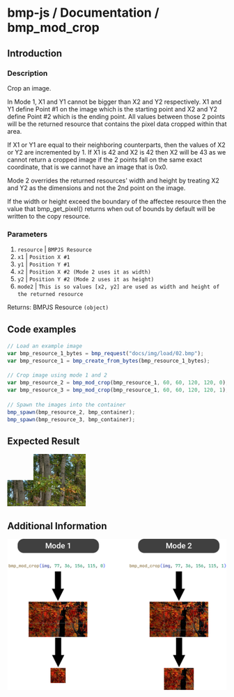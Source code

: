 # bmp-js / Documentation / bmp_mod_crop
## Introduction

### Description

Crop an image.

In Mode 1, X1 and Y1 cannot be bigger than X2 and Y2 respectively.
X1 and Y1 define Point #1 on the image which is the starting point
and X2 and Y2 define Point #2 which is the ending point.
All values between those 2 points will be the returned resource
that contains the pixel data cropped within that area.

If X1 or Y1 are equal to their neighboring counterparts, then the
values of X2 or Y2 are incremented by 1.
If X1 is 42 and X2 is 42 then X2 will be 43 as we cannot return
a cropped image if the 2 points fall on the same exact coordinate,
that is we cannot have an image that is 0x0.

Mode 2 overrides the returned resources' width and height by treating
X2 and Y2 as the dimensions and not the 2nd point on the image.

If the width or height exceed the boundary of the affectee resource
then the value that bmp_get_pixel() returns when out of bounds
by default will be written to the copy resource.

### Parameters

1. `resource` | `BMPJS Resource`
2. `x1` | `Position X #1`
3. `y1` | `Position Y #1`
4. `x2` | `Position X #2 (Mode 2 uses it as width)`
5. `y2` | `Position Y #2 (Mode 2 uses it as height)`
6. `mode2` | `This is so values [x2, y2] are used as width and height of the returned resource`

Returns: BMPJS Resource `(object)`

## Code examples

```js
// Load an example image
var bmp_resource_1_bytes = bmp_request("docs/img/load/02.bmp");
var bmp_resource_1 = bmp_create_from_bytes(bmp_resource_1_bytes);

// Crop image using mode 1 and 2
var bmp_resource_2 = bmp_mod_crop(bmp_resource_1, 60, 60, 120, 120, 0); // Mode 1
var bmp_resource_3 = bmp_mod_crop(bmp_resource_1, 60, 60, 120, 120, 1); // Mode 2

// Spawn the images into the container
bmp_spawn(bmp_resource_2, bmp_container);
bmp_spawn(bmp_resource_3, bmp_container);
```

## Expected Result

![expected-result](./img/027.png)

## Additional Information

![different-modes](./img/028.png)
